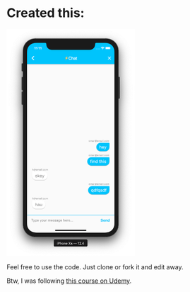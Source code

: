 # Created this:
<img src="./docs/flash-chat-screenshot.png" width="290" alt="Chating like the flash (not really).">

Feel free to use the code. Just clone or fork it and edit away.

Btw, I was following [this course on Udemy](https://www.udemy.com/flutter-bootcamp-with-dart).
